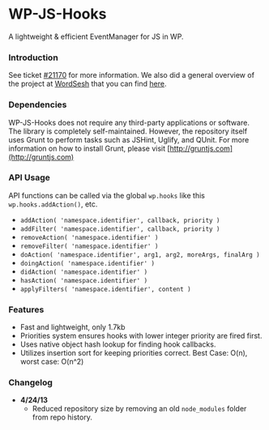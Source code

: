 # WP-JS-Hooks

A lightweight &amp; efficient EventManager for JS in WP.

### Introduction
See ticket [#21170](http://core.trac.wordpress.org/ticket/21170) for more information. We also did a general overview of the project at [WordSesh](http://wordsesh.com) that you can find [here](http://www.youtube.com/watch?v=oEF7EBjZ-kE&feature=c4-feed-u).

### Dependencies
WP-JS-Hooks does not require any third-party applications or software. The library is completely self-maintained. However, the repository itself uses Grunt to perform tasks such as JSHint, Uglify, and QUnit. For more information on how to install Grunt, please visit [http://gruntjs.com](http://gruntjs.com)

### API Usage
API functions can be called via the global `wp.hooks` like this `wp.hooks.addAction()`, etc.

* `addAction( 'namespace.identifier', callback, priority )`
* `addFilter( 'namespace.identifier', callback, priority )`
* `removeAction( 'namespace.identifier' )`
* `removeFilter( 'namespace.identifier' )`
* `doAction( 'namespace.identifier', arg1, arg2, moreArgs, finalArg )`
* `doingAction( 'namespace.identifier' )`
* `didAction( 'namespace.identifier' )`
* `hasAction( 'namespace.identifier' )`
* `applyFilters( 'namespace.identifier', content )`

### Features

* Fast and lightweight, only 1.7kb
* Priorities system ensures hooks with lower integer priority are fired first.
* Uses native object hash lookup for finding hook callbacks.
* Utilizes insertion sort for keeping priorities correct. Best Case: O(n), worst case: O(n^2)

### Changelog

* **4/24/13**
	* Reduced repository size by removing an old `node_modules` folder from repo history.

